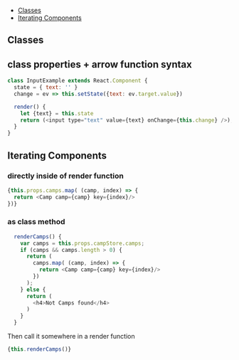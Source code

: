 - [Classes](#classes)
- [Iterating Components](#iterating-components)


## Classes

## class properties + arrow function syntax

```javascript
class InputExample extends React.Component {
  state = { text: '' }
  change = ev => this.setState({text: ev.target.value})

  render() {
    let {text} = this.state
    return (<input type="text" value={text} onChange={this.change} />);
  }
}
```

## Iterating Components

### directly inside of render function

```javascript
{this.props.camps.map( (camp, index) => {
  return <Camp camp={camp} key={index}/>
})}
```

### as class method

```javascript
  renderCamps() {
    var camps = this.props.campStore.camps;
    if (camps && camps.length > 0) {
      return (
        camps.map( (camp, index) => {
          return <Camp camp={camp} key={index}/>
        })
      );
    } else {
      return (
        <h4>Not Camps found</h4>
      )
    }
  }
```

Then call it somewhere in a render function

```javascript
{this.renderCamps()}
```
